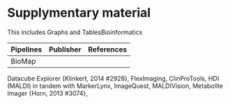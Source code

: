 # Supplymentary material
This includes Graphs and TablesBioinformatics 

Pipelines|Publisher|References
--- | --- | ---
BioMap | 
Datacube Explorer {Klinkert, 2014 #2928}, FlexImaging, ClinProTools, HDI (MALDI) in tandem with MarkerLynx, ImageQuest, MALDIVision, Metabolite Imager {Horn, 2013 #3074},